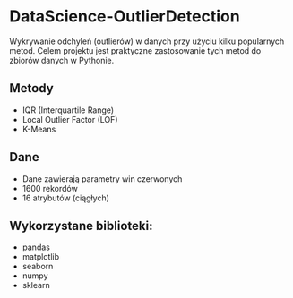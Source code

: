 # DataScience-OutlierDetection
Wykrywanie odchyleń (outlierów) w danych przy użyciu kilku popularnych metod. Celem projektu jest praktyczne zastosowanie tych metod do zbiorów danych w Pythonie.  

## Metody
- IQR (Interquartile Range)
- Local Outlier Factor (LOF)
- K-Means

## Dane
- Dane zawierają parametry win czerwonych
- 1600 rekordów
- 16 atrybutów (ciągłych)

## Wykorzystane biblioteki:
- pandas
- matplotlib
- seaborn
- numpy
- sklearn

